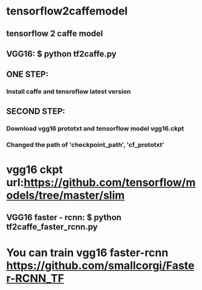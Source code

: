 # tensorflow2caffemodel
## tensorflow  2 caffe model  
## VGG16: $ python tf2caffe.py


## ONE STEP:
### Install caffe and tensroflow latest version


## SECOND STEP:
### Download vgg16 prototxt and tensorflow model vgg16.ckpt
### Changed the path of 'checkpoint_path', 'cf_prototxt'
# vgg16 ckpt url:https://github.com/tensorflow/models/tree/master/slim

## VGG16 faster - rcnn: $ python tf2caffe_faster_rcnn.py

# You can train vgg16 faster-rcnn https://github.com/smallcorgi/Faster-RCNN_TF
